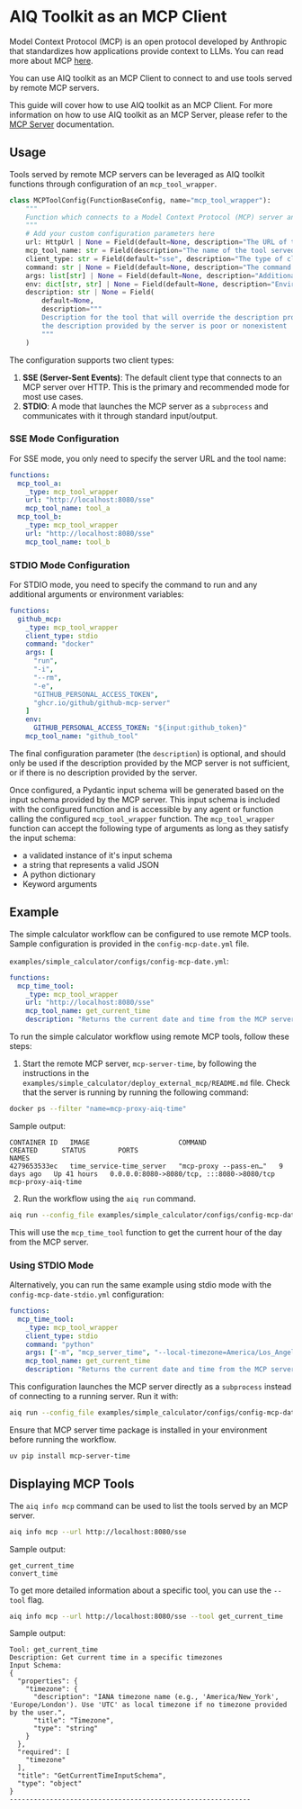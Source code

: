 <!--
SPDX-FileCopyrightText: Copyright (c) 2025, NVIDIA CORPORATION & AFFILIATES. All rights reserved.
SPDX-License-Identifier: Apache-2.0

Licensed under the Apache License, Version 2.0 (the "License");
you may not use this file except in compliance with the License.
You may obtain a copy of the License at

http://www.apache.org/licenses/LICENSE-2.0

Unless required by applicable law or agreed to in writing, software
distributed under the License is distributed on an "AS IS" BASIS,
WITHOUT WARRANTIES OR CONDITIONS OF ANY KIND, either express or implied.
See the License for the specific language governing permissions and
limitations under the License.
-->

# AIQ Toolkit as an MCP Client

Model Context Protocol (MCP) is an open protocol developed by Anthropic that standardizes how applications provide context to LLMs. You can read more about MCP [here](https://modelcontextprotocol.io/introduction).

You can use AIQ toolkit as an MCP Client to connect to and use tools served by remote MCP servers.

This guide will cover how to use AIQ toolkit as an MCP Client. For more information on how to use AIQ toolkit as an MCP Server, please refer to the [MCP Server](./mcp-server.md) documentation.

## Usage
Tools served by remote MCP servers can be leveraged as AIQ toolkit functions through configuration of an `mcp_tool_wrapper`.

```python
class MCPToolConfig(FunctionBaseConfig, name="mcp_tool_wrapper"):
    """
    Function which connects to a Model Context Protocol (MCP) server and wraps the selected tool as an AIQ function.
    """
    # Add your custom configuration parameters here
    url: HttpUrl | None = Field(default=None, description="The URL of the MCP server (for SSE mode)")
    mcp_tool_name: str = Field(description="The name of the tool served by the MCP Server that you want to use")
    client_type: str = Field(default="sse", description="The type of client to use ('sse' or 'stdio')")
    command: str | None = Field(default=None, description="The command to run for stdio mode (e.g. 'mcp-server')")
    args: list[str] | None = Field(default=None, description="Additional arguments for the stdio command")
    env: dict[str, str] | None = Field(default=None, description="Environment variables to set for the stdio process")
    description: str | None = Field(
        default=None,
        description="""
        Description for the tool that will override the description provided by the MCP server. Should only be used if
        the description provided by the server is poor or nonexistent
        """
    )
```

The configuration supports two client types:

1. **SSE (Server-Sent Events)**: The default client type that connects to an MCP server over HTTP. This is the primary and recommended mode for most use cases.
2. **STDIO**: A mode that launches the MCP server as a `subprocess` and communicates with it through standard input/output.

### SSE Mode Configuration
For SSE mode, you only need to specify the server URL and the tool name:

```yaml
functions:
  mcp_tool_a:
    _type: mcp_tool_wrapper
    url: "http://localhost:8080/sse"
    mcp_tool_name: tool_a
  mcp_tool_b:
    _type: mcp_tool_wrapper
    url: "http://localhost:8080/sse"
    mcp_tool_name: tool_b
```

### STDIO Mode Configuration
For STDIO mode, you need to specify the command to run and any additional arguments or environment variables:

```yaml
functions:
  github_mcp:
    _type: mcp_tool_wrapper
    client_type: stdio
    command: "docker"
    args: [
      "run",
      "-i",
      "--rm",
      "-e",
      "GITHUB_PERSONAL_ACCESS_TOKEN",
      "ghcr.io/github/github-mcp-server"
    ]
    env:
      GITHUB_PERSONAL_ACCESS_TOKEN: "${input:github_token}"
    mcp_tool_name: "github_tool"
```

The final configuration parameter (the `description`) is optional, and should only be used if the description provided by the MCP server is not sufficient, or if there is no description provided by the server.

Once configured, a Pydantic input schema will be generated based on the input schema provided by the MCP server. This input schema is included with the configured function and is accessible by any agent or function calling the configured `mcp_tool_wrapper` function. The `mcp_tool_wrapper` function can accept the following type of arguments as long as they satisfy the input schema:
 * a validated instance of it's input schema
 * a string that represents a valid JSON
 * A python dictionary
 * Keyword arguments


## Example
The simple calculator workflow can be configured to use remote MCP tools. Sample configuration is provided in the `config-mcp-date.yml` file.

`examples/simple_calculator/configs/config-mcp-date.yml`:
```yaml
functions:
  mcp_time_tool:
    _type: mcp_tool_wrapper
    url: "http://localhost:8080/sse"
    mcp_tool_name: get_current_time
    description: "Returns the current date and time from the MCP server"
```

To run the simple calculator workflow using remote MCP tools, follow these steps:
1. Start the remote MCP server, `mcp-server-time`, by following the instructions in the `examples/simple_calculator/deploy_external_mcp/README.md` file. Check that the server is running by running the following command:
```bash
docker ps --filter "name=mcp-proxy-aiq-time"
```
Sample output:
```
CONTAINER ID   IMAGE                      COMMAND                  CREATED      STATUS        PORTS                                       NAMES
4279653533ec   time_service-time_server   "mcp-proxy --pass-en…"   9 days ago   Up 41 hours   0.0.0.0:8080->8080/tcp, :::8080->8080/tcp   mcp-proxy-aiq-time
```

2. Run the workflow using the `aiq run` command.
```bash
aiq run --config_file examples/simple_calculator/configs/config-mcp-date.yml --input "Is the product of 2 * 4 greater than the current hour of the day?"
```
This will use the `mcp_time_tool` function to get the current hour of the day from the MCP server.

### Using STDIO Mode
Alternatively, you can run the same example using stdio mode with the `config-mcp-date-stdio.yml` configuration:

```yaml
functions:
  mcp_time_tool:
    _type: mcp_tool_wrapper
    client_type: stdio
    command: "python"
    args: ["-m", "mcp_server_time", "--local-timezone=America/Los_Angeles"]
    mcp_tool_name: get_current_time
    description: "Returns the current date and time from the MCP server"
```

This configuration launches the MCP server directly as a `subprocess` instead of connecting to a running server. Run it with:
```bash
aiq run --config_file examples/simple_calculator/configs/config-mcp-date-stdio.yml --input "Is the product of 2 * 4 greater than the current hour of the day?"
```
Ensure that MCP server time package is installed in your environment before running the workflow.
```bash
uv pip install mcp-server-time
```

## Displaying MCP Tools
The `aiq info mcp` command can be used to list the tools served by an MCP server.
```bash
aiq info mcp --url http://localhost:8080/sse
```

Sample output:
```
get_current_time
convert_time
```

To get more detailed information about a specific tool, you can use the `--tool` flag.
```bash
aiq info mcp --url http://localhost:8080/sse --tool get_current_time
```
Sample output:
```
Tool: get_current_time
Description: Get current time in a specific timezones
Input Schema:
{
  "properties": {
    "timezone": {
      "description": "IANA timezone name (e.g., 'America/New_York', 'Europe/London'). Use 'UTC' as local timezone if no timezone provided by the user.",
      "title": "Timezone",
      "type": "string"
    }
  },
  "required": [
    "timezone"
  ],
  "title": "GetCurrentTimeInputSchema",
  "type": "object"
}
------------------------------------------------------------
```
